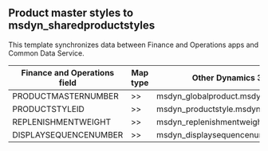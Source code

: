 ## Product master styles to msdyn_sharedproductstyles

This template synchronizes data between Finance and Operations apps and Common Data Service.

Finance and Operations field | Map type | Other Dynamics 365 field | Default value
---|---|---|---
PRODUCTMASTERNUMBER | >> | msdyn_globalproduct.msdyn_productnumber | 
PRODUCTSTYLEID | >> | msdyn_productstyle.msdyn_productstyle | 
REPLENISHMENTWEIGHT | >> | msdyn_replenishmentweight | 
DISPLAYSEQUENCENUMBER | >> | msdyn_displaysequencenumber | 
